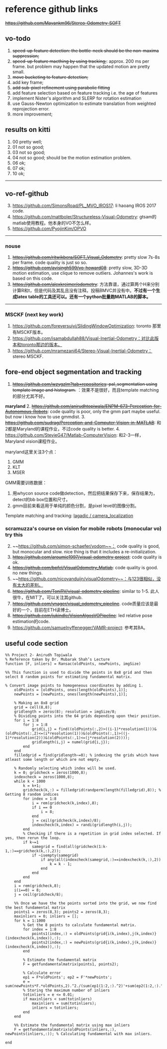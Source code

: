 # reference github links

~~https://github.com/Mayankm96/Stereo-Odometry-SOFT~~

## vo-todo
1. ~~speed-up feature detection: the bottle-neck should be the non-maxima suppression;~~
2. ~~speed-up feature macthing by using tracking;~~: approx. 200 ms per frame. but problem may happen that the updated motion are pretty small.
3. ~~move bucketing to feature detection;~~
4. add key frame;
6. ~~add sub-pixel refinement using parabolic fitting~~
7. add feature selection based on feature tracking i.e. the age of features
8. implement Nister's algorithm and SLERP for rotation estimation
9. use Gauss-Newton optimization to estimate translation from weighted reprojection error.
10. more improvement;


## results on kitti
1. 00 pretty well;
2. 01 not so good;
4. 03 not so good;
5. 04 not so good; should be the motion estimation problem.
6. 06 ok;
7. 07 ok;
8. 10 ok;

---

## vo-ref-github
3. https://github.com/SimonsRoad/PL_MVO_IROS17: li haoang IROS 2017 code.
4. https://github.com/mattboler/Structureless-Visual-Odometry: gtsam的matlab使用教程。他本身的VO不怎么样。
5. https://github.com/PyojinKim/OPVO

---

### nouse
1. ~~https://github.com/ritwikbera/SOFT_Visual_Odometry~~: pretty slow 7s-8s per frame. code quality is just so so. 
2. ~~https://github.com/avisingh599/vo-howard08~~: pretty slow, 3D-3D motion estimation, use clique to remove outliers. Johannes's work is based on this code.
3. ~~https://github.com/alexkreimer/odometry~~: 方法靠谱，通过算两个H来分别计算R和t，但是代码及其乱且没有注释。投稿BMVC并没有中。**不过有一个生成latex table的工具还可以。还有一个python批量跑MATLAB的脚本。**

---

### MSCKF (next key work)
1. https://github.com/foreversuiyi/SlidingWindowOptimization: toronto 那里有MSCKF版本。
2. https://github.com/isamabdullah88/Visual-Inertial-Odometry：对比此版本和toronto那边的版本。
3. https://github.com/mramezani64/Stereo-Visual-Inertial-Odometry： stereo MSCKF.

## fore-end object segmentation and tracking
1. ~~https://github.com/wzygzlm?tab=repositories: pal_segmentation using template image and histogram.~~ ：效果不是很好，而且template matching的部分尤其不好。

**maryland**
2. ~~https://github.com/anirudhtopiwala/ENPM-673-Perception-for-Autonomous-Robots~~: code quality is poor, only the gmm part maybe useful. but now i know how to use gmmdist.
3. ~~https://github.com/sudrag/Perception-and-Computer-Vision-in-MATLAB~~: 和2都是Maryland的课程作业，不过code quality is better.
4. https://github.com/StevieG47/Matlab-ComputerVision: 和2-3一样，Maryland vision课程作业。

maryland这里关注3个点：
1. GMM
2. KLT
3. MSER

GMM需要训练数据：
1. 用whycon source code做detection，然后把结果保存下来，保存结果为，detect的bb box位置和尺寸。
2. gmm目前来看适用于单纯的颜色分割，是pixel level的图像分割。

Template matching and tracking:
[lagadic / camera_localization](https://github.com/lagadic/camera_localization)



### scramuzza's course on vision for mobile robots (monocular vo) try this
2. ~~https://github.com/simon-schaefer/vodom~~： code quality is good, but monocular and slow. nice thing is that it includes a re-initialization.
3. ~~https://github.com/aroumie1997/visual-odometry-project~~: code quality is ok. 
4. ~~https://github.com/bpfel/VisualOdometry_Matlab~~: code quality is good. no new things.
5. ~~https://github.com/nicovanduijn/visualOdometry~~：与123很相似，没有太大的差别。
6. ~~https://github.com/ToniRV/visual-odometry-pipeline~~: similar to 1-5. 此人很牛，在MIT了。可以关注其github.
7. ~~https://github.com/ynager/visual_odometry_pipeline~~. code质量应该是最好的一个，目前在ETH读博士。
8. ~~https://github.com/jukindle/VisionAlgosVOPipeline~~: led relative pose estimation的code.
9. https://github.com/samuelnyffenegger/VAMR-project: 参考其BA。



## useful code section
```
%% Project 2- Anirudh Topiwala
% Reference taken by Dr. Mubarak Shah’s Lecture
function [F, inliers] = Ransac(oldPoints, newPoints, imgSize)

%% This function is used to divide the points in 8x8 grid and then select 8 random points for estimating fundamental matrix.
  
% Convert image points to homogeneous coordinates by adding 1.
    oldPoints = [oldPoints, ones(length(oldPoints),1)];
    newPoints = [newPoints, ones(length(newPoints),1)];

    % Making an 8x8 grid 
    grid = cell(8,8);
    gridlength = zeros(8); resolution = imgSize/8;
    % Dividing points into the 64 grids depending upon their position.
    for i = 1:8
        for j = 1:8
            grid{i,j} = find((oldPoints(:,2)>((i-1)*resolution(1)))&(oldPoints(:,2)<=(i*resolution(1)))&(oldPoints(:,1)>((j-1)*resolution(2)))&(oldPoints(:,1)<=(j*resolution(2))));
            gridlength(i,j) = numel(grid{i,j});
        end
    end
    filledgrid = find(gridlength~=0); % indexing the grids which have atleast some length or which are not empty.
    
    % Randomly selecting which index will be used. 
    k = 0; gridcheck = zeros(1000,8);
    indexcheck = zeros(1000,8);
    while k < 1000
        k = k+1;
        gridcheck(k,:) = filledgrid(randperm(length(filledgrid),8)); % Getting 8 random indices
        for index = 1:8
            i = rem(gridcheck(k,index),8);
            if i == 0
                i = 8;
            end
            j = ceil(gridcheck(k,index)/8);
            indexcheck(k,index) = randi(gridlength(i,j));
        end
        % Checking if there is a repetition in grid index selected. If yes, then rerun the loop. 
        if k~=1   
            samegrid = find(all(gridcheck(1:k-1,:)==gridcheck(k,:),2));  
            if ~isempty(samegrid)
                if any(all(indexcheck(samegrid,:)==indexcheck(k,:),2))
                    k = k - 1;
                end
            end
        end
    end
    i = rem(gridcheck,8);
    i(i==0) = 8;
    j = ceil(gridcheck/8);
    
    %% Once we have the the points sorted into the grid, we now find the best fundamental matrix
    points1 = zeros(8,3); points2 = zeros(8,3);
    maxinliers = 0; inliers = [];
    for k = 1:1000
        % Get the 8 points to calculate fundamental matrix.
        for index = 1:8
            points1(index,:) = oldPoints(grid{i(k,index),j(k,index)}(indexcheck(k,index)),:);
            points2(index,:) = newPoints(grid{i(k,index),j(k,index)}(indexcheck(k,index)),:);
        end
        
        % Estimate the fundamental matrix
        F = getfundamentalmatrix(points1, points2);
        
        % Calculate error
        ep1 = F*oldPoints'; ep2 = F'*newPoints';
        e = sum(newPoints*F.*oldPoints,2).^2./(sum(ep1(1:2,:).^2)'+sum(ep2(1:2,:).^2)');
        % Storing the maximum number of inliers
        totinliers = e <= 0.01;
        if maxinliers < sum(totinliers)
            maxinliers = sum(totinliers);
            inliers = totinliers;
        end
    end
    
    %% Estimate the fundamental matrix using max inliers
    F = getfundamentalmatrix(oldPoints(inliers,:), newPoints(inliers,:)); % Calculating fundamental with max inliers.

end
```
